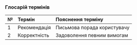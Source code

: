 ### Глосарій термінів
|№|	Термін|	Пояснення терміну
|:-     |:-         |:- |		
|1|	Рекомендація| Письмова порада користувачу
|2|	Корректність| Задоволення певним вимогам
